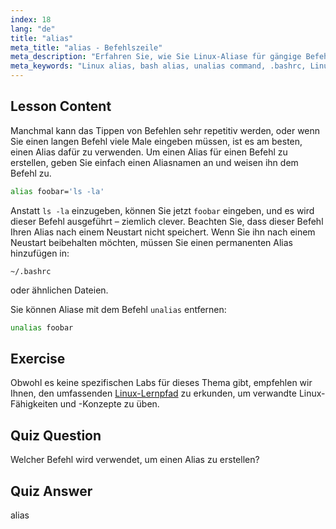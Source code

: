 ```yaml
---
index: 18
lang: "de"
title: "alias"
meta_title: "alias - Befehlszeile"
meta_description: "Erfahren Sie, wie Sie Linux-Aliase für gängige Befehle erstellen und verwalten. Entdecken Sie die Einrichtung temporärer und permanenter Aliase in .bashrc. Verbessern Sie Ihre Effizienz in der Befehlszeile!"
meta_keywords: "Linux alias, bash alias, unalias command, .bashrc, Linux tutorial, Befehlszeile, Linux für Anfänger, Linux-Anleitung"
---
```


## Lesson Content

Manchmal kann das Tippen von Befehlen sehr repetitiv werden, oder wenn Sie einen langen Befehl viele Male eingeben müssen, ist es am besten, einen Alias dafür zu verwenden. Um einen Alias für einen Befehl zu erstellen, geben Sie einfach einen Aliasnamen an und weisen ihn dem Befehl zu.

```bash
alias foobar='ls -la'
```

Anstatt `ls -la` einzugeben, können Sie jetzt `foobar` eingeben, und es wird dieser Befehl ausgeführt – ziemlich clever. Beachten Sie, dass dieser Befehl Ihren Alias nach einem Neustart nicht speichert. Wenn Sie ihn nach einem Neustart beibehalten möchten, müssen Sie einen permanenten Alias hinzufügen in:

```plaintext
~/.bashrc
```

oder ähnlichen Dateien.

Sie können Aliase mit dem Befehl `unalias` entfernen:

```bash
unalias foobar
```

## Exercise

Obwohl es keine spezifischen Labs für dieses Thema gibt, empfehlen wir Ihnen, den umfassenden [Linux-Lernpfad](https://labex.io/de/learn/linux) zu erkunden, um verwandte Linux-Fähigkeiten und -Konzepte zu üben.

## Quiz Question

Welcher Befehl wird verwendet, um einen Alias zu erstellen?

## Quiz Answer

alias